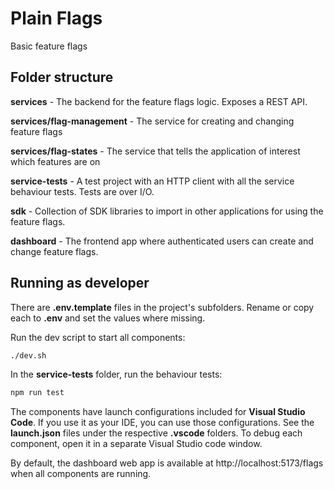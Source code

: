 # Plain Flags

Basic feature flags

## Folder structure

**services** - The backend for the feature flags logic. Exposes a REST API.

**services/flag-management** - The service for creating and changing feature flags

**services/flag-states** - The service that tells the application of interest which features are on

**service-tests** - A test project with an HTTP client with all the service behaviour tests. Tests are over I/O.

**sdk** - Collection of SDK libraries to import in other applications for using the feature flags.

**dashboard** - The frontend app where authenticated users can create and change feature flags.

## Running as developer

There are **.env.template** files in the project's subfolders. Rename or copy each to **.env** and set the values where missing.

Run the dev script to start all components:

```bash
./dev.sh
```

In the **service-tests** folder, run the behaviour tests:

```bash
npm run test
```

The components have launch configurations included for **Visual Studio Code**. If you use it as your IDE, you can use those configurations. See the **launch.json** files under the respective **.vscode** folders. To debug each component, open it in a separate Visual Studio code window.

By default, the dashboard web app is available at http://localhost:5173/flags when all components are running.
